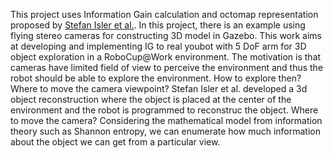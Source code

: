 This project uses Information Gain calculation and octomap representation proposed by [Stefan Isler et al.](https://github.com/uzh-rpg/rpg_ig_active_reconstruction).
In this project, there is an example using flying stereo cameras for constructing 3D model in Gazebo. 
This work aims at developing and implementing IG to real youbot with 5 DoF arm for 3D object exploration in a RoboCup@Work environment. The motivation is that cameras have limited field of view to perceive the environment and thus the robot should be able to explore the environment. How to explore then? Where to move the camera viewpoint? Stefan Isler et al. developed a 3d object reconstruction where the object is placed at the center of the environment and the robot is programmed to reconstruc the object. Where to move the camera? Considering the mathematical model from information theory such as Shannon entropy, we can enumerate how much information about the object we can get from a particular view.
